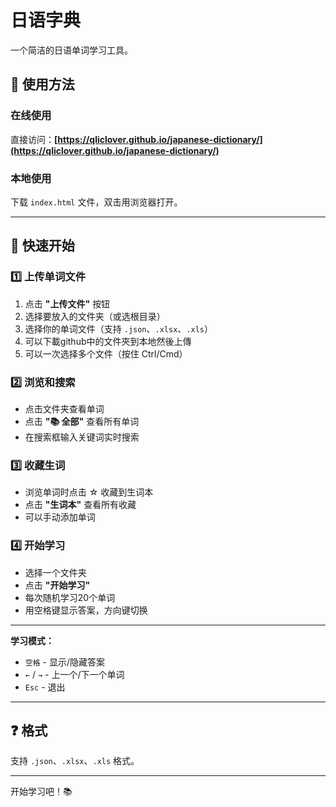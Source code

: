 # 日语字典

一个简洁的日语单词学习工具。

## 🚀 使用方法

### 在线使用
直接访问：**[https://qliclover.github.io/japanese-dictionary/](https://qliclover.github.io/japanese-dictionary/)**

### 本地使用
下载 `index.html` 文件，双击用浏览器打开。

---

## 📖 快速开始

### 1️⃣ 上传单词文件
1. 点击 **"上传文件"** 按钮
2. 选择要放入的文件夹（或选根目录）
3. 选择你的单词文件（支持 `.json`、`.xlsx`、`.xls`）
4. 可以下載github中的文件夾到本地然後上傳
5. 可以一次选择多个文件（按住 Ctrl/Cmd）

### 2️⃣ 浏览和搜索
- 点击文件夹查看单词
- 点击 **"📚 全部"** 查看所有单词
- 在搜索框输入关键词实时搜索

### 3️⃣ 收藏生词
- 浏览单词时点击 ☆ 收藏到生词本
- 点击 **"生词本"** 查看所有收藏
- 可以手动添加单词

### 4️⃣ 开始学习
- 选择一个文件夹
- 点击 **"开始学习"**
- 每次随机学习20个单词
- 用空格键显示答案，方向键切换

---

**学习模式：**
- `空格` - 显示/隐藏答案
- `←` / `→` - 上一个/下一个单词
- `Esc` - 退出

---


## ❓ 格式

支持 `.json`、`.xlsx`、`.xls` 格式。

---

开始学习吧！📚
